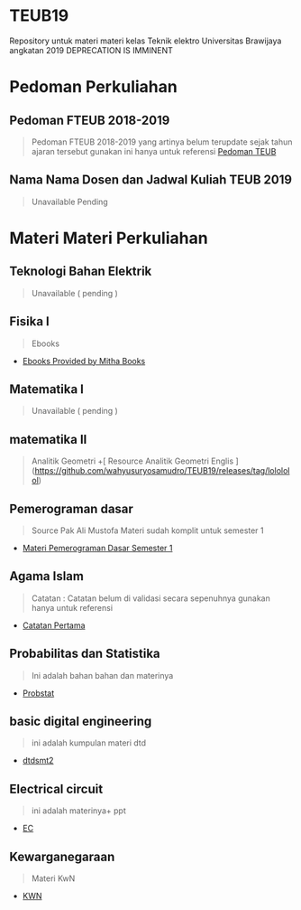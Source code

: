 # TEUB19
Repository untuk materi materi kelas Teknik elektro Universitas Brawijaya angkatan 2019
DEPRECATION IS IMMINENT


# Pedoman Perkuliahan

## Pedoman FTEUB 2018-2019
> Pedoman FTEUB 2018-2019 yang artinya belum terupdate sejak tahun ajaran tersebut gunakan ini hanya untuk referensi
[Pedoman TEUB]()

## Nama Nama Dosen dan Jadwal Kuliah TEUB 2019
> Unavailable Pending


# Materi Materi Perkuliahan

## Teknologi Bahan Elektrik
> Unavailable ( pending )

## Fisika I
> Ebooks
+ [Ebooks Provided by Mitha Books](https://drive.google.com/drive/folders/16o-OefDpcEULy6BBTbmETGqR8mVSvt-l)

## Matematika I
> Unavailable ( pending )

## matematika II
> Analitik Geometri
+[ Resource Analitik Geometri Englis ] (https://github.com/wahyusuryosamudro/TEUB19/releases/tag/lolololol)

## Pemerograman dasar
> Source Pak Ali Mustofa
> Materi sudah komplit untuk semester 1
+ [ Materi Pemerograman Dasar Semester 1 ](https://github.com/wahyusuryosamudro/TEUB19/releases/tag/1)

## Agama Islam
> Catatan : Catatan belum di validasi secara sepenuhnya gunakan hanya untuk referensi
+ [ Catatan Pertama ](https://github.com/wahyusuryosamudro/TEUB19/releases/tag/v1)

## Probabilitas dan Statistika 
> Ini adalah bahan bahan dan materinya
+ [Probstat](https://github.com/wahyusuryosamudro/TEUB19/releases/tag/99)

## basic digital engineering
> ini adalah kumpulan materi dtd
+ [dtdsmt2](https://github.com/wahyusuryosamudro/TEUB19/releases/tag/smt2)

## Electrical circuit
> ini adalah materinya+ ppt
+ [EC](https://github.com/wahyusuryosamudro/TEUB19/releases/tag/smt1)

## Kewarganegaraan
> Materi KwN
+ [KWN](https://github.com/wahyusuryosamudro/TEUB19/releases/tag/KWN1)
